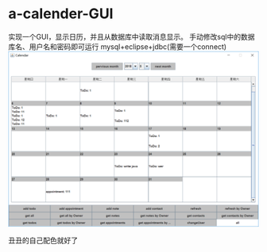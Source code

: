 # a-calender-GUI
实现一个GUI，显示日历，并且从数据库中读取消息显示。
手动修改sql中的数据库名、用户名和密码即可运行
mysql+eclipse+jdbc(需要一个connect)
![效果图](https://github.com/wangqi1996/a-calender-GUI/blob/master/result.png)

丑丑的自己配色就好了 





